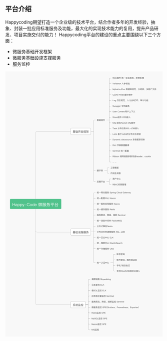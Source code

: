 ## 平台介绍
Happycoding期望打造一个企业级的技术平台，结合作者多年的开发经验，抽象、封装一批应用标准服务及功能，最大化的实现技术能力的复用，提升产品研发、项目实施交付的能力！
Happycoding平台的建设的重点主要围绕以下三个方面：
- 微服务基础开发框架
- 微服务基础设施支撑服务
- 服务监控

![](../../_media/happycode-micro-art.jpg)
